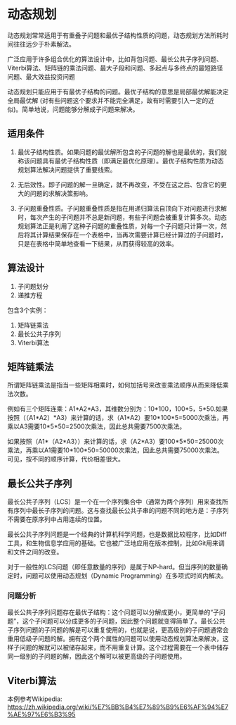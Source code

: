 # 动态规划
动态规划常常适用于有重叠子问题和最优子结构性质的问题，动态规划方法所耗时间往往远少于朴素解法。

广泛应用于许多组合优化的算法设计中，比如背包问题、最长公共子序列问题、Viterbi算法、矩阵链的乘法问题、最大子段和问题、多起点与多终点的最短路径问题、最大效益投资问题

动态规划只能应用于有最优子结构的问题。最优子结构的意思是局部最优解能决定全局最优解 (对有些问题这个要求并不能完全满足，故有时需要引入一定的近似)。简单地说，问题能够分解成子问题来解决。

## 适用条件
1. 最优子结构性质。如果问题的最优解所包含的子问题的解也是最优的，我们就称该问题具有最优子结构性质（即满足最优化原理）。最优子结构性质为动态规划算法解决问题提供了重要线索。

2. 无后效性。即子问题的解一旦确定，就不再改变，不受在这之后、包含它的更大的问题的求解决策影响。

3. 子问题重叠性质。子问题重叠性质是指在用递归算法自顶向下对问题进行求解时，每次产生的子问题并不总是新问题，有些子问题会被重复计算多次。动态规划算法正是利用了这种子问题的重叠性质，对每一个子问题只计算一次，然后将其计算结果保存在一个表格中，当再次需要计算已经计算过的子问题时，只是在表格中简单地查看一下结果，从而获得较高的效率。

## 算法设计
1. 子问题划分
2. 递推方程

包含3个实例：
1. 矩阵链乘法
2. 最长公共子序列
3. Viterbi算法

## 矩阵链乘法

所谓矩阵链乘法是指当一些矩阵相乘时，如何加括号来改变乘法顺序从而来降低乘法次数。

例如有三个矩阵连乘：A1\*A2\*A3，其维数分别为：10\*100，100\*5，5\*50.如果按照（（A1\*A2）\*A3）来计算的话，求（A1\*A2）要10\*100\*5=5000次乘法，再乘以A3需要10\*5\*50=2500次乘法，因此总共需要7500次乘法。

如果按照（A1\*（A2\*A3））来计算的话，求（A2\*A3）要100\*5\*50=25000次乘法，再乘以A1需要10\*100\*50=50000次乘法，因此总共需要75000次乘法。可见，按不同的顺序计算，代价相差很大。

## 最长公共子序列

最长公共子序列（LCS）是一个在一个序列集合中（通常为两个序列）用来查找所有序列中最长子序列的问题。这与查找最长公共子串的问题不同的地方是：子序列不需要在原序列中占用连续的位置。

最长公共子序列问题是一个经典的计算机科学问题，也是数据比较程序，比如Diff工具，和生物信息学应用的基础。它也被广泛地应用在版本控制，比如Git用来调和文件之间的改变。

对于一般性的LCS问题（即任意数量的序列）是属于NP-hard。但当序列的数量确定时，问题可以使用动态规划（Dynamic Programming）在多项式时间内解决。

### 问题分析
最长公共子序列问题存在最优子结构：这个问题可以分解成更小，更简单的“子问题”，这个子问题可以分成更多的子问题，因此整个问题就变得简单了。最长公共子序列问题的子问题的解是可以重复使用的，也就是说，更高级别的子问题通常会重用低级子问题的解。拥有这个两个属性的问题可以使用动态规划算法来解决，这样子问题的解就可以被储存起来，而不用重复计算。这个过程需要在一个表中储存同一级别的子问题的解，因此这个解可以被更高级的子问题使用。

## Viterbi算法
本例参考Wikipedia: https://zh.wikipedia.org/wiki/%E7%BB%B4%E7%89%B9%E6%AF%94%E7%AE%97%E6%B3%95